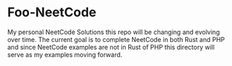 # Foo-NeetCode
My personal NeetCode Solutions this repo will be changing and evolving over time. The current goal is to complete NeetCode in both Rust and PHP and since NeetCode examples are not in Rust of PHP this directory will serve as my examples moving forward.

